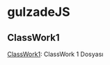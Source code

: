 # gulzadeJS

## ClassWork1
[ClassWork1](https://gulzade.github.io/gulzadeJS/ClassWork_Part1.html): ClassWork 1 Dosyası

